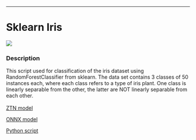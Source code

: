 ***

# **Sklearn Iris**

[<img src="sklearn_iris/sklearn_iris.gif">](sklearn_iris)

### Description

This script used for classification of the iris dataset using RandomForestClassifier from sklearn. The data set contains 3 classes of 50 instances each, where each class refers to a type of iris plant. One class is linearly separable from the other, the latter are NOT linearly separable from each other.
<br /><br />
[ZTN model](sklearn_iris/ztn/sklearn_iris.ztn)

[ONNX model](sklearn_iris/rf_iris.onnx)

[Python script](sklearn_iris)
<br /><br />
